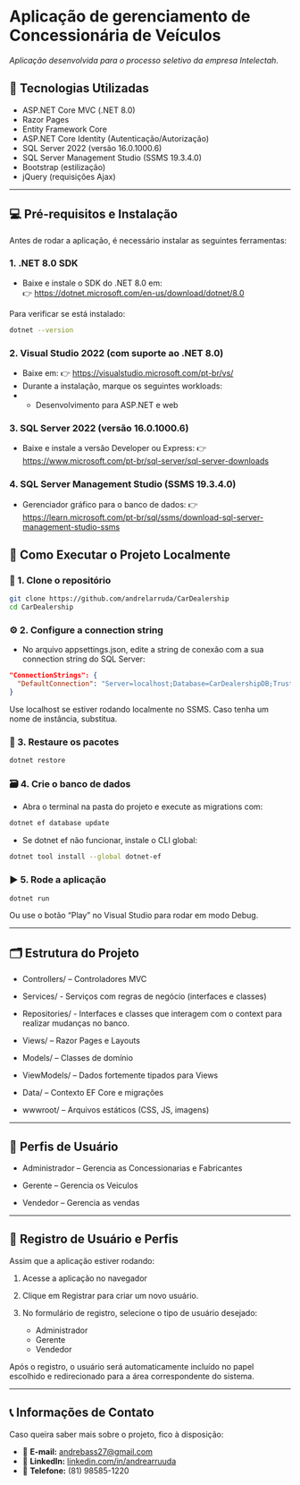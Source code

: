 # Aplicação de gerenciamento de Concessionária de Veículos

_Aplicação desenvolvida para o processo seletivo da empresa Intelectah._

## 🔧 Tecnologias Utilizadas
- ASP.NET Core MVC (.NET 8.0)
- Razor Pages
- Entity Framework Core
- ASP.NET Core Identity (Autenticação/Autorização)
- SQL Server 2022 (versão 16.0.1000.6)
- SQL Server Management Studio (SSMS 19.3.4.0)
- Bootstrap (estilização)
- jQuery (requisições Ajax)
---

## 💻 Pré-requisitos e Instalação

Antes de rodar a aplicação, é necessário instalar as seguintes ferramentas:

### 1. .NET 8.0 SDK
- Baixe e instale o SDK do .NET 8.0 em:  
	👉 https://dotnet.microsoft.com/en-us/download/dotnet/8.0

Para verificar se está instalado:
```bash
dotnet --version
```

### 2. Visual Studio 2022 (com suporte ao .NET 8.0)
- Baixe em: 👉 https://visualstudio.microsoft.com/pt-br/vs/
- Durante a instalação, marque os seguintes workloads:
- - Desenvolvimento para ASP.NET e web

### 3. SQL Server 2022 (versão 16.0.1000.6)
- Baixe e instale a versão Developer ou Express:
	👉 https://www.microsoft.com/pt-br/sql-server/sql-server-downloads
	
### 4. SQL Server Management Studio (SSMS 19.3.4.0)
- Gerenciador gráfico para o banco de dados:
	👉 https://learn.microsoft.com/pt-br/sql/ssms/download-sql-server-management-studio-ssms
	
	
## 🚀 Como Executar o Projeto Localmente

### 🔄 1. Clone o repositório
```bash
git clone https://github.com/andrelarruda/CarDealership
cd CarDealership
```

### ⚙️ 2. Configure a connection string
- No arquivo appsettings.json, edite a string de conexão com a sua connection string do SQL Server:
```json
"ConnectionStrings": {
  "DefaultConnection": "Server=localhost;Database=CarDealershipDB;Trusted_Connection=True;TrustServerCertificate=True;"
}
```
Use localhost se estiver rodando localmente no SSMS. Caso tenha um nome de instância, substitua.

### 🧱 3. Restaure os pacotes
```bash
dotnet restore
```

### 🗃️ 4. Crie o banco de dados
- Abra o terminal na pasta do projeto e execute as migrations com:
```bash
dotnet ef database update
```
- Se dotnet ef não funcionar, instale o CLI global:
```bash
dotnet tool install --global dotnet-ef
```

### ▶️ 5. Rode a aplicação
```bash
dotnet run
```
Ou use o botão “Play” no Visual Studio para rodar em modo Debug.

---
## 🗂️ Estrutura do Projeto
- Controllers/ – Controladores MVC

- Services/ - Serviços com regras de negócio (interfaces e classes)

- Repositories/ - Interfaces e classes que interagem com o context para realizar mudanças no banco.

- Views/ – Razor Pages e Layouts

- Models/ – Classes de domínio

- ViewModels/ – Dados fortemente tipados para Views

- Data/ – Contexto EF Core e migrações

- wwwroot/ – Arquivos estáticos (CSS, JS, imagens)

--- 
## 👥 Perfis de Usuário

- Administrador – Gerencia as Concessionarias e Fabricantes

- Gerente – Gerencia os Veiculos

- Vendedor – Gerencia as vendas

--- 

## 👤 Registro de Usuário e Perfis

Assim que a aplicação estiver rodando:

1. Acesse a aplicação no navegador

2. Clique em Registrar para criar um novo usuário.

3. No formulário de registro, selecione o tipo de usuário desejado:
  	- Administrador
	- Gerente
	- Vendedor

Após o registro, o usuário será automaticamente incluído no papel escolhido e redirecionado para a área correspondente do sistema.

--- 
## 📞 Informações de Contato

Caso queira saber mais sobre o projeto, fico à disposição:

- 📧 **E-mail:** andrebass27@gmail.com  
- 💼 **LinkedIn:** [linkedin.com/in/andrearruuda](https://linkedin.com/in/andrearruuda)  
- 📱 **Telefone:** (81) 98585-1220




